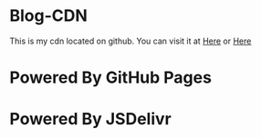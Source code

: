 # Blog-CDN
This is my cdn located on github. 
You can visit it at [Here](https://cdn.han-han.xyz) or [Here](https://cdn.jsdelivr.net/gh/HanHan233/Blog-CDN@main/)
# Powered By GitHub Pages
# Powered By JSDelivr
